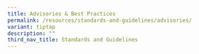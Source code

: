 ```yaml
---
title: Advisories & Best Practices
permalink: /resources/standards-and-guidelines/advisories/
variant: tiptap
description: ""
third_nav_title: Standards and Guidelines
---
```

<p></p>